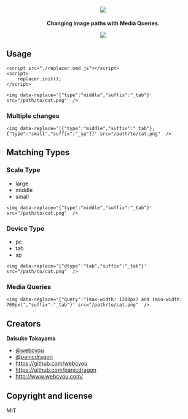 <div align="center">
  <h1><img src="https://user-images.githubusercontent.com/1584153/150356282-e2c68c9d-910f-45b5-844e-2c91535dbe50.png" /></h1>
  <p>
    <strong>Changing image paths with Media Queries.</strong>
  </p>
  <img src="https://user-images.githubusercontent.com/1584153/150440375-4fe7996e-18d7-4a1e-8e8b-fea585911e09.gif" />
</div>

## Usage

```
<script src="./replacer.umd.js"></script>
<script>
    replacer.init();
</script>
```

```
<img data-replace='{"type":"middle","suffix":"_tab"}' src="/path/to/cat.png"  />
```

### Multiple changes

```
<img data-replace='[{"type":"middle","suffix":"_tab"}, {"type":"small","suffix":"_sp"}]' src="/path/to/cat.png"  />
```

## Matching Types

### Scale Type

- large
- middle
- small

```
<img data-replace='{"type":"middle","suffix":"_tab"}' src="/path/to/cat.png"  />
```

### Device Type

- pc
- tab
- sp

```
<img data-replace='{"dtype":"tab","suffix":"_tab"}' src="/path/to/cat.png"  />
```

### Media Queries

```
<img data-replace='{"query":"(max-width: 1200px) and (min-width: 769px)","suffix":"_tab"}' src="/path/to/cat.png"  />
```

## Creators

**Daisuke Takayama**
* [@webcyou](https://twitter.com/webcyou)
* [@panicdragon](https://twitter.com/panicdragon)
* <https://github.com/webcyou>
* <https://github.com/panicdragon>
* <http://www.webcyou.com/>

## Copyright and license
MIT
